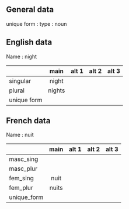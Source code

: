 ## General data

unique form :
type : noun

## English data

Name : night

|             |  main  | alt 1 | alt 2 | alt 3 |
| :---------- | :----: | :---: | :---: | ----- |
| singular    | night  |       |       |       |
| plural      | nights |       |       |       |
| unique form |        |       |       |       |

## French data

Name : nuit

|             | main  | alt 1 | alt 2 | alt 3 |
| :---------- | :---: | :---: | :---: | :---: |
| masc_sing   |       |       |       |       |
| masc_plur   |       |       |       |       |
| fem_sing    | nuit  |       |       |       |
| fem_plur    | nuits |       |       |       |
| unique_form |       |       |       |       |


